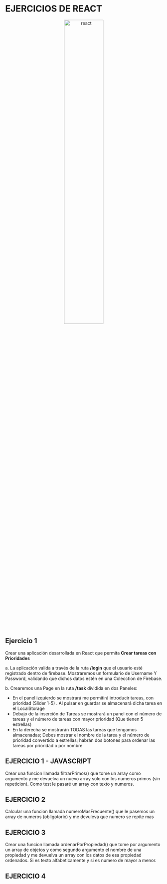 # EJERCICIOS DE REACT

<center><img src="https://cdn2.hubspot.net/hubfs/2829524/h_react.jpg" width="50%" alt="react"/></center>

## Ejercicio 1

Crear una aplicación desarrollada en React que permita **Crear tareas con Prioridades**

a. La aplicación valida a través de la ruta **/login** que el usuario esté registrado dentro de firebase. Mostraremos un formulario de Username Y Password, validando que dichos datos estén en una Colecction de Firebase.

b. Crearemos una Page en la ruta **/task** dividida en dos Paneles:

- En el panel izquierdo se mostrará me permitirá introducir tareas, con prioridad (Slider 1-5) . Al pulsar en guardar se almacenará dicha tarea en el LocalStorage
- Debajo de la inserción de Tareas se mostrará un panel con el número de tareas y el número de tareas con mayor prioridad (Que tienen 5 estrellas)
- En la derecha se mostrarán TODAS las tareas que tengamos almacenadas; Debes mostrar el nombre de la tarea y el número de prioridad convertido a estrellas; habrán dos botones para ordenar las tareas por prioridad o por nombre


## EJERCICIO 1 - JAVASCRIPT

Crear una funcion llamada filtrarPrimos() que tome un array como argumento y me devuelva un nuevo array solo con los numeros primos (sin repeticion). Como test le pasaré un array con texto y numeros.

## EJERCICIO 2

Calcular una funcion llamada numeroMasFrecuente() que le pasemos un array de numeros (obligotorio) y me devuleva que numero se repite mas

## EJERCICIO 3

Crear una funcion llamada ordenarPorPropiedad() que tome por argumento un array de objetos y como segundo argumento el nombre de una propiedad y me devuelva un array con los datos de esa propiedad ordenados. Si es texto alfabeticamente y si es numero de mayor a menor.

## EJERCICIO 4

